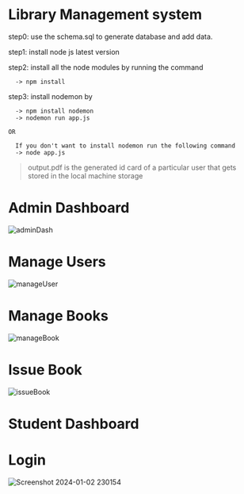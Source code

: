 # Library Management system 

step0: use the schema.sql to generate database and add data.

step1:  install node js latest version


step2: install all the node modules by running the command 

      -> npm install 


step3: install nodemon by 

      -> npm install nodemon 
      -> nodemon run app.js

    OR

      If you don't want to install nodemon run the following command 
      -> node app.js


> output.pdf is the generated id card of a particular user that gets stored in the local machine storage

# Admin Dashboard
![adminDash](https://github.com/DanishSofii/DBMS-Project/assets/146963321/6fd4bb63-688b-44c0-a31f-cb5119b51584)


# Manage Users

![manageUser](https://github.com/DanishSofii/DBMS-Project/assets/146963321/4a98d298-445f-4607-832f-1f5d598a7a96)


# Manage Books

![manageBook](https://github.com/DanishSofii/DBMS-Project/assets/146963321/eb425661-fba3-414f-9837-cf64fc79173d)


# Issue Book

![issueBook](https://github.com/DanishSofii/DBMS-Project/assets/146963321/d8c7e548-7699-4673-ade2-49bf773c3fd3)

# Student Dashboard




# Login 

![Screenshot 2024-01-02 230154](https://github.com/DanishSofii/DBMS-Project/assets/146963321/e0662617-6d5a-469b-af3e-78ba4a9d309c)
